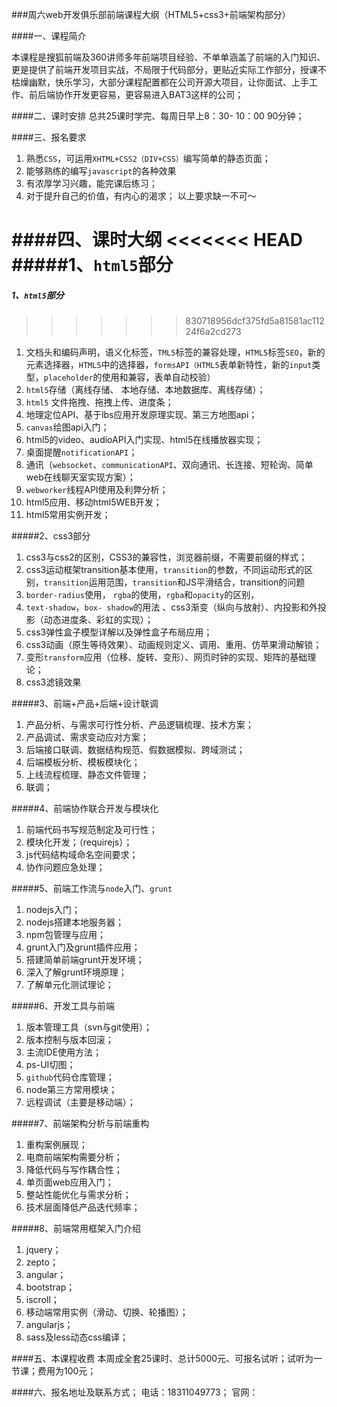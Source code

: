 ###周六web开发俱乐部前端课程大纲（HTML5+css3+前端架构部分）

####一、课程简介

本课程是搜狐前端及360讲师多年前端项目经验、不单单涵盖了前端的入门知识、更是提供了前端开发项目实战，不局限于代码部分，更贴近实际工作部分，授课不枯燥幽默，快乐学习，大部分课程配置都在公司开源大项目，让你面试、上手工作、前后端协作开发更容易，更容易进入BAT3这样的公司；

####二、课时安排
总共25课时学完、每周日早上8：30- 10：00 90分钟；

####三、报名要求
1. 熟悉`CSS`，可运用`XHTML+CSS2（DIV+CSS）`编写简单的静态页面；
2. 能够熟练的编写`javascript`的各种效果
3. 有浓厚学习兴趣，能完课后练习；
4. 对于提升自己的价值，有内心的渴求；
以上要求缺一不可～

####四、课时大纲
<<<<<<< HEAD
#####1、`html5`部分
=======
##### 1、`html5`部分
>>>>>>> 830718956dcf375fd5a81581ac11224f6a2cd273
1. 文档头和编码声明，语义化标签，`TML5`标签的兼容处理，`HTML5`标签`SEO`，新的元素选择器，`HTML5`中的选择器，`formsAPI（HTML5`表单新特性，新的`input`类型，`placeholder`的使用和兼容，表单自动校验）
2. `html5`存储（离线存储、 本地存储、本地数据库、离线存储）；
3. `html5` 文件拖拽、拖拽上传、进度条；
4. 地理定位API、基于lbs应用开发原理实现、第三方地图api；
5. `canvas`绘图api入门；
6. html5的video、audioAPI入门实现、html5在线播放器实现；
7. 桌面提醒`notificationAPI`；
8. 通讯（`websocket`、`communicationAPI`、双向通讯、长连接、短轮询、简单web在线聊天室实现方案）；
9. `webworker`线程API使用及利弊分析；
10. html5应用、移动html5WEB开发；
11. html5常用实例开发；

#####2、css3部分
1. css3与css2的区别，CSS3的兼容性，浏览器前缀，不需要前缀的样式；
2. css3运动框架transition基本使用，`transition`的参数，不同运动形式的区别，`transition`运用范围，`transition`和JS平滑结合，transition的问题
3. `border-radius`使用， `rgba`的使用，`rgba`和`opacity`的区别，
4. `text-shadow`，`box- shadow`的用法 、css3渐变（纵向与放射）、内投影和外投影（动态进度条、彩虹的实现）；
5. css3弹性盒子模型详解以及弹性盒子布局应用；
6. css3动画（原生等待效果）、动画规则定义、调用、重用、仿苹果滑动解锁；
7. 变形`transform`应用（位移、旋转、变形）、网页时钟的实现、矩阵的基础理论；
8. css3滤镜效果

#####3、前端+产品+后端+设计联调
1. 产品分析、与需求可行性分析、产品逻辑梳理、技术方案；
2. 产品调试、需求变动应对方案；
3. 后端接口联调、数据结构规范、假数据模拟、跨域测试；
4. 后端模板分析、模板模块化；
5. 上线流程梳理、静态文件管理；
6. 联调；

#####4、前端协作联合开发与模块化
1. 前端代码书写规范制定及可行性；
2. 模块化开发；（requirejs）；
3. js代码结构域命名空间要求；
4. 协作问题应急处理；

#####5、前端工作流与`node`入门、`grunt`
1. nodejs入门；
2. nodejs搭建本地服务器；
3. npm包管理与应用；
4. grunt入门及grunt插件应用；
5. 搭建简单前端grunt开发环境；
6. 深入了解grunt环境原理；
7. 了解单元化测试理论；

#####6、开发工具与前端
1. 版本管理工具（svn与git使用）；
2. 版本控制与版本回滚；
3. 主流IDE使用方法；
4. ps-UI切图；
5. `github`代码仓库管理；
6. node第三方常用模块；
7. 远程调试（主要是移动端）；

#####7、前端架构分析与前端重构
1. 重构案例展现；
2. 电商前端架构需要分析；
3. 降低代码与写作耦合性；
4. 单页面web应用入门；
5. 整站性能优化与需求分析；
6. 技术层面降低产品迭代频率；

#####8、前端常用框架入门介绍
1. jquery；
2. zepto；
3. angular；
4. bootstrap；
5. iscroll；
6. 移动端常用实例（滑动、切换、轮播图）；
7. angularjs；
8. sass及less动态css编译；


####五、本课程收费
本周成全套25课时、总计5000元、可报名试听；试听为一节课；费用为100元；

####六、报名地址及联系方式；
电话：18311049773；
官网：


